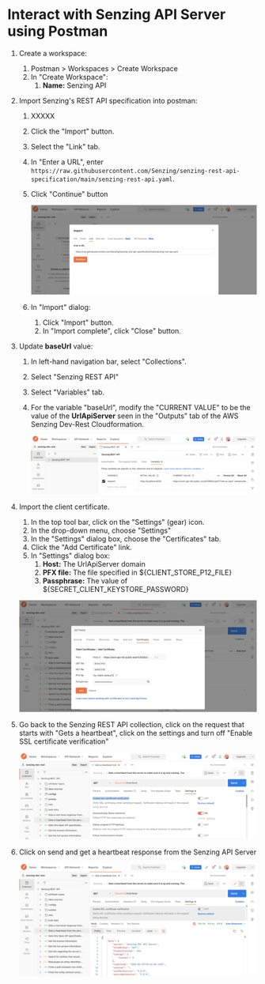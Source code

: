 # Interact with Senzing API Server using Postman

1. Create a workspace:
    1. Postman > Workspaces > Create Workspace
    1. In "Create Workspace":
        1. **Name:** Senzing API
1. Import Senzing's REST API specification into postman:
    1. XXXXX
    1. Click the "Import" button.
    1. Select the "Link" tab.
    1. In "Enter a URL", enter `https://raw.githubusercontent.com/Senzing/senzing-rest-api-specification/main/senzing-rest-api.yaml`.
    1. Click "Continue" button

        ![api import](../assets/import_api.png)

    1. In "Import" dialog:
        1. Click "Import" button.
        1. In "Import complete", click "Close" button.
1. Update **baseUrl** value:
    1. In left-hand navigation bar, select "Collections".
    1. Select "Senzing REST API"
    1. Select "Variables" tab.
    1. For the variable "baseUrl", modify the "CURRENT VALUE"
       to be the value of the **UrlApiServer** seen in the
       "Outputs" tab of the AWS Senzing Dev-Rest Cloudformation.

        ![update variable](../assets/change_var.png)

1. Import the client certificate.
    1. In the top tool bar, click on the "Settings" (gear) icon.
    1. In the drop-down menu, choose "Settings"
    1. In the "Settings" dialog box, choose the "Certificates" tab.
    1. Click the "Add Certificate" link.
    1. In "Settings" dialog box:
        1. **Host:** The UrlApiServer domain
        1. **PFX file:** The file specified in ${CLIENT_STORE_P12_FILE}
        1. **Passphrase:** The value of ${SECRET_CLIENT_KEYSTORE_PASSWORD}

    ![upload certificate](../assets/certificate.png)

1. Go back to the Senzing REST API collection, click on the request that starts with "Gets a heartbeat", click on the settings and turn off "Enable SSL certificate verification"

    ![ssl disable](../assets/ssl_disable.png)

1. Click on send and get a heartbeat response from the Senzing API Server

    ![postman success](../assets/result.png)


